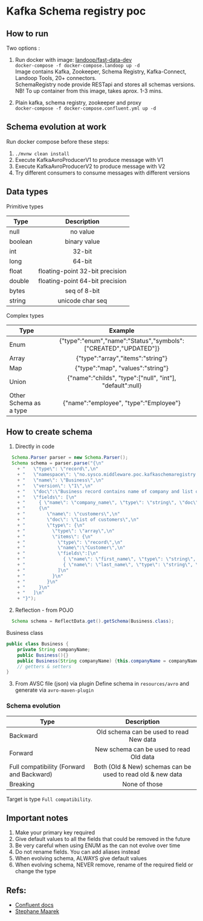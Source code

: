 # Kafka Schema registry poc
## How to run
Two options : 
1. Run docker with image: [landoop/fast-data-dev](https://github.com/Landoop/fast-data-dev)     
`docker-compose -f docker-compose.landoop up -d`   
Image contains Kafka, Zookeeper, Schema Registry, Kafka-Connect, Landoop Tools, 20+ connectors.  
SchemaRegistry node provide RESTapi and stores all schemas versions.   
NB! To up container from this image, takes aprox. 1-3 mins. 
  
2. Plain kafka, schema registry, zookeeper and proxy  
`docker-compose -f docker-compose.confluent.yml up -d`

## Schema evolution at work
Run docker compose before these steps:
1. `./mvnw clean install`
2. Execute KafkaAvroProducerV1 to produce message with V1
3. Execute KafkaAvroProducerV2 to produce message with V2
4. Try different consumers to consume messages with different versions


## Data types
Primitive types

| Type          | Description | 
| ------------- |:-------------:| 
| null    | no value | 
| boolean | binary value | 
| int     | 32-bit| 
| long    | 64-bit |  
| float   | floating-point 32-bit precision |  
| double  | floating-point 64-bit precision |  
| bytes   | seq of 8-bit |  
| string  | unicode char seq |  

Complex types  

| Type          | Example | 
| ------------- |:-------------:| 
| Enum    | {"type":"enum","name":"Status","symbols":["CREATED","UPDATED"]} | 
| Array | {"type":"array","items":"string"} | 
| Map     | {"type":"map", "values":"string"}| 
| Union    | {"name":"childs", "type":["null", "int"], "default":null} |  
| Other Schema as a type   | {"name":"employee", "type":"Employee"} |  

## How to create schema
1. Directly in code
```java
  Schema.Parser parser = new Schema.Parser();
  Schema schema = parser.parse("{\n"
    + "   \"type\": \"record\",\n"
    + "   \"namespace\": \"no.sysco.middleware.poc.kafkaschemaregistry.avro\",\n"
    + "   \"name\": \"Business\",\n"
    + "   \"version\": \"1\",\n"
    + "   \"doc\":\"Business record contains name of company and list of customers\",\n"
    + "   \"fields\": [\n"
    + "     { \"name\": \"company_name\", \"type\": \"string\", \"doc\": \"Name of company\" },\n"
    + "     {\n"
    + "        \"name\": \"customers\",\n"
    + "        \"doc\": \"List of customers\",\n"
    + "        \"type\": {\n"
    + "          \"type\": \"array\",\n"
    + "          \"items\": {\n"
    + "            \"type\": \"record\",\n"
    + "            \"name\":\"Customer\",\n"
    + "            \"fields\":[\n"
    + "              { \"name\": \"first_name\", \"type\": \"string\", \"doc\":\"Customer name\" },\n"
    + "              { \"name\": \"last_name\", \"type\": \"string\", \"doc\": \"Customer last name\" }\n"
    + "            ]\n"
    + "          }\n"
    + "        }\n"
    + "     }\n"
    + "   ]\n"
    + "}");
``` 

2. Reflection - from POJO
```java
  Schema schema = ReflectData.get().getSchema(Business.class);
```  
Business class
```java
public class Business {
    private String companyName;
    public Business(){}
    public Business(String companyName) {this.companyName = companyName; }
    // getters & setters
}
```
3. From AVSC file (json) via plugin
Define schema in `resources/avro` and generate via `avro-maven-plugin`

### Schema evolution
| Type          | Description | 
| ------------- |:-------------:| 
| Backward | Old schema can be used to read New data | 
| Forward | New schema can be used to read Old data | 
| Full compatibility (Forward and Backward)  | Both (Old & New) schemas can be used to read old & new data | 
| Breaking | None of those |  
Target is type `Full compatibility`. 

## Important notes
1. Make your primary key required
2. Give default values to all the fields that could be removed in the future
3. Be very careful when using ENUM as the can not evolve over time
4. Do not rename fields. You can add aliases instead
5. When evolving schema, ALWAYS give default values
6. When evolving schema, NEVER remove, rename of the required field or change the type  

## Refs:  
* [Confluent docs](https://docs.confluent.io/current/schema-registry/docs/api.html#overview)
* [Stephane Maarek](https://www.udemy.com/confluent-schema-registry/learn/v4/content)

 
